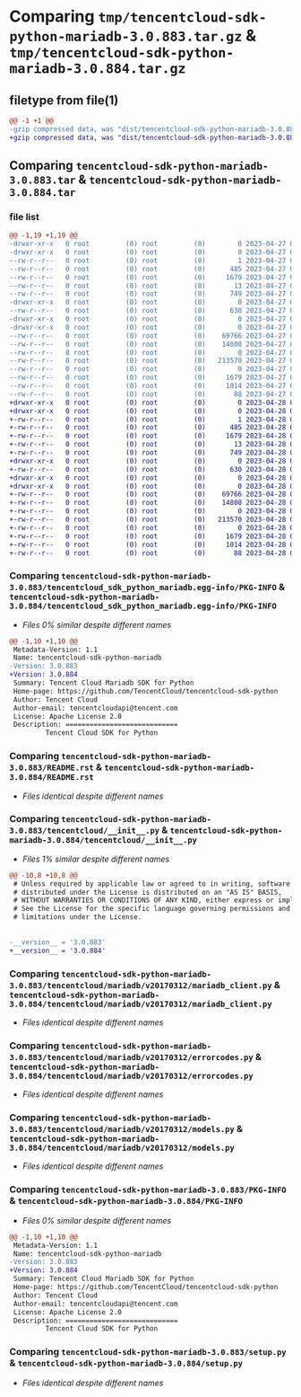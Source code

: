 # Comparing `tmp/tencentcloud-sdk-python-mariadb-3.0.883.tar.gz` & `tmp/tencentcloud-sdk-python-mariadb-3.0.884.tar.gz`

## filetype from file(1)

```diff
@@ -1 +1 @@
-gzip compressed data, was "dist/tencentcloud-sdk-python-mariadb-3.0.883.tar", last modified: Thu Apr 27 00:36:56 2023, max compression
+gzip compressed data, was "dist/tencentcloud-sdk-python-mariadb-3.0.884.tar", last modified: Fri Apr 28 02:27:18 2023, max compression
```

## Comparing `tencentcloud-sdk-python-mariadb-3.0.883.tar` & `tencentcloud-sdk-python-mariadb-3.0.884.tar`

### file list

```diff
@@ -1,19 +1,19 @@
-drwxr-xr-x   0 root         (0) root         (0)        0 2023-04-27 00:36:56.000000 tencentcloud-sdk-python-mariadb-3.0.883/
-drwxr-xr-x   0 root         (0) root         (0)        0 2023-04-27 00:36:56.000000 tencentcloud-sdk-python-mariadb-3.0.883/tencentcloud_sdk_python_mariadb.egg-info/
--rw-r--r--   0 root         (0) root         (0)        1 2023-04-27 00:36:56.000000 tencentcloud-sdk-python-mariadb-3.0.883/tencentcloud_sdk_python_mariadb.egg-info/dependency_links.txt
--rw-r--r--   0 root         (0) root         (0)      485 2023-04-27 00:36:56.000000 tencentcloud-sdk-python-mariadb-3.0.883/tencentcloud_sdk_python_mariadb.egg-info/SOURCES.txt
--rw-r--r--   0 root         (0) root         (0)     1679 2023-04-27 00:36:56.000000 tencentcloud-sdk-python-mariadb-3.0.883/tencentcloud_sdk_python_mariadb.egg-info/PKG-INFO
--rw-r--r--   0 root         (0) root         (0)       13 2023-04-27 00:36:56.000000 tencentcloud-sdk-python-mariadb-3.0.883/tencentcloud_sdk_python_mariadb.egg-info/top_level.txt
--rw-r--r--   0 root         (0) root         (0)      749 2023-04-27 00:36:56.000000 tencentcloud-sdk-python-mariadb-3.0.883/README.rst
-drwxr-xr-x   0 root         (0) root         (0)        0 2023-04-27 00:36:56.000000 tencentcloud-sdk-python-mariadb-3.0.883/tencentcloud/
--rw-r--r--   0 root         (0) root         (0)      630 2023-04-27 00:36:56.000000 tencentcloud-sdk-python-mariadb-3.0.883/tencentcloud/__init__.py
-drwxr-xr-x   0 root         (0) root         (0)        0 2023-04-27 00:36:56.000000 tencentcloud-sdk-python-mariadb-3.0.883/tencentcloud/mariadb/
-drwxr-xr-x   0 root         (0) root         (0)        0 2023-04-27 00:36:56.000000 tencentcloud-sdk-python-mariadb-3.0.883/tencentcloud/mariadb/v20170312/
--rw-r--r--   0 root         (0) root         (0)    69766 2023-04-27 00:36:56.000000 tencentcloud-sdk-python-mariadb-3.0.883/tencentcloud/mariadb/v20170312/mariadb_client.py
--rw-r--r--   0 root         (0) root         (0)    14808 2023-04-27 00:36:56.000000 tencentcloud-sdk-python-mariadb-3.0.883/tencentcloud/mariadb/v20170312/errorcodes.py
--rw-r--r--   0 root         (0) root         (0)        0 2023-04-27 00:36:56.000000 tencentcloud-sdk-python-mariadb-3.0.883/tencentcloud/mariadb/v20170312/__init__.py
--rw-r--r--   0 root         (0) root         (0)   213570 2023-04-27 00:36:56.000000 tencentcloud-sdk-python-mariadb-3.0.883/tencentcloud/mariadb/v20170312/models.py
--rw-r--r--   0 root         (0) root         (0)        0 2023-04-27 00:36:56.000000 tencentcloud-sdk-python-mariadb-3.0.883/tencentcloud/mariadb/__init__.py
--rw-r--r--   0 root         (0) root         (0)     1679 2023-04-27 00:36:56.000000 tencentcloud-sdk-python-mariadb-3.0.883/PKG-INFO
--rw-r--r--   0 root         (0) root         (0)     1014 2023-04-27 00:36:56.000000 tencentcloud-sdk-python-mariadb-3.0.883/setup.py
--rw-r--r--   0 root         (0) root         (0)       88 2023-04-27 00:36:56.000000 tencentcloud-sdk-python-mariadb-3.0.883/setup.cfg
+drwxr-xr-x   0 root         (0) root         (0)        0 2023-04-28 02:27:18.000000 tencentcloud-sdk-python-mariadb-3.0.884/
+drwxr-xr-x   0 root         (0) root         (0)        0 2023-04-28 02:27:18.000000 tencentcloud-sdk-python-mariadb-3.0.884/tencentcloud_sdk_python_mariadb.egg-info/
+-rw-r--r--   0 root         (0) root         (0)        1 2023-04-28 02:27:18.000000 tencentcloud-sdk-python-mariadb-3.0.884/tencentcloud_sdk_python_mariadb.egg-info/dependency_links.txt
+-rw-r--r--   0 root         (0) root         (0)      485 2023-04-28 02:27:18.000000 tencentcloud-sdk-python-mariadb-3.0.884/tencentcloud_sdk_python_mariadb.egg-info/SOURCES.txt
+-rw-r--r--   0 root         (0) root         (0)     1679 2023-04-28 02:27:18.000000 tencentcloud-sdk-python-mariadb-3.0.884/tencentcloud_sdk_python_mariadb.egg-info/PKG-INFO
+-rw-r--r--   0 root         (0) root         (0)       13 2023-04-28 02:27:18.000000 tencentcloud-sdk-python-mariadb-3.0.884/tencentcloud_sdk_python_mariadb.egg-info/top_level.txt
+-rw-r--r--   0 root         (0) root         (0)      749 2023-04-28 02:27:18.000000 tencentcloud-sdk-python-mariadb-3.0.884/README.rst
+drwxr-xr-x   0 root         (0) root         (0)        0 2023-04-28 02:27:18.000000 tencentcloud-sdk-python-mariadb-3.0.884/tencentcloud/
+-rw-r--r--   0 root         (0) root         (0)      630 2023-04-28 02:27:18.000000 tencentcloud-sdk-python-mariadb-3.0.884/tencentcloud/__init__.py
+drwxr-xr-x   0 root         (0) root         (0)        0 2023-04-28 02:27:18.000000 tencentcloud-sdk-python-mariadb-3.0.884/tencentcloud/mariadb/
+drwxr-xr-x   0 root         (0) root         (0)        0 2023-04-28 02:27:18.000000 tencentcloud-sdk-python-mariadb-3.0.884/tencentcloud/mariadb/v20170312/
+-rw-r--r--   0 root         (0) root         (0)    69766 2023-04-28 02:27:18.000000 tencentcloud-sdk-python-mariadb-3.0.884/tencentcloud/mariadb/v20170312/mariadb_client.py
+-rw-r--r--   0 root         (0) root         (0)    14808 2023-04-28 02:27:18.000000 tencentcloud-sdk-python-mariadb-3.0.884/tencentcloud/mariadb/v20170312/errorcodes.py
+-rw-r--r--   0 root         (0) root         (0)        0 2023-04-28 02:27:18.000000 tencentcloud-sdk-python-mariadb-3.0.884/tencentcloud/mariadb/v20170312/__init__.py
+-rw-r--r--   0 root         (0) root         (0)   213570 2023-04-28 02:27:18.000000 tencentcloud-sdk-python-mariadb-3.0.884/tencentcloud/mariadb/v20170312/models.py
+-rw-r--r--   0 root         (0) root         (0)        0 2023-04-28 02:27:18.000000 tencentcloud-sdk-python-mariadb-3.0.884/tencentcloud/mariadb/__init__.py
+-rw-r--r--   0 root         (0) root         (0)     1679 2023-04-28 02:27:18.000000 tencentcloud-sdk-python-mariadb-3.0.884/PKG-INFO
+-rw-r--r--   0 root         (0) root         (0)     1014 2023-04-28 02:27:18.000000 tencentcloud-sdk-python-mariadb-3.0.884/setup.py
+-rw-r--r--   0 root         (0) root         (0)       88 2023-04-28 02:27:18.000000 tencentcloud-sdk-python-mariadb-3.0.884/setup.cfg
```

### Comparing `tencentcloud-sdk-python-mariadb-3.0.883/tencentcloud_sdk_python_mariadb.egg-info/PKG-INFO` & `tencentcloud-sdk-python-mariadb-3.0.884/tencentcloud_sdk_python_mariadb.egg-info/PKG-INFO`

 * *Files 0% similar despite different names*

```diff
@@ -1,10 +1,10 @@
 Metadata-Version: 1.1
 Name: tencentcloud-sdk-python-mariadb
-Version: 3.0.883
+Version: 3.0.884
 Summary: Tencent Cloud Mariadb SDK for Python
 Home-page: https://github.com/TencentCloud/tencentcloud-sdk-python
 Author: Tencent Cloud
 Author-email: tencentcloudapi@tencent.com
 License: Apache License 2.0
 Description: ============================
         Tencent Cloud SDK for Python
```

### Comparing `tencentcloud-sdk-python-mariadb-3.0.883/README.rst` & `tencentcloud-sdk-python-mariadb-3.0.884/README.rst`

 * *Files identical despite different names*

### Comparing `tencentcloud-sdk-python-mariadb-3.0.883/tencentcloud/__init__.py` & `tencentcloud-sdk-python-mariadb-3.0.884/tencentcloud/__init__.py`

 * *Files 1% similar despite different names*

```diff
@@ -10,8 +10,8 @@
 # Unless required by applicable law or agreed to in writing, software
 # distributed under the License is distributed on an "AS IS" BASIS,
 # WITHOUT WARRANTIES OR CONDITIONS OF ANY KIND, either express or implied.
 # See the License for the specific language governing permissions and
 # limitations under the License.
 
 
-__version__ = '3.0.883'
+__version__ = '3.0.884'
```

### Comparing `tencentcloud-sdk-python-mariadb-3.0.883/tencentcloud/mariadb/v20170312/mariadb_client.py` & `tencentcloud-sdk-python-mariadb-3.0.884/tencentcloud/mariadb/v20170312/mariadb_client.py`

 * *Files identical despite different names*

### Comparing `tencentcloud-sdk-python-mariadb-3.0.883/tencentcloud/mariadb/v20170312/errorcodes.py` & `tencentcloud-sdk-python-mariadb-3.0.884/tencentcloud/mariadb/v20170312/errorcodes.py`

 * *Files identical despite different names*

### Comparing `tencentcloud-sdk-python-mariadb-3.0.883/tencentcloud/mariadb/v20170312/models.py` & `tencentcloud-sdk-python-mariadb-3.0.884/tencentcloud/mariadb/v20170312/models.py`

 * *Files identical despite different names*

### Comparing `tencentcloud-sdk-python-mariadb-3.0.883/PKG-INFO` & `tencentcloud-sdk-python-mariadb-3.0.884/PKG-INFO`

 * *Files 0% similar despite different names*

```diff
@@ -1,10 +1,10 @@
 Metadata-Version: 1.1
 Name: tencentcloud-sdk-python-mariadb
-Version: 3.0.883
+Version: 3.0.884
 Summary: Tencent Cloud Mariadb SDK for Python
 Home-page: https://github.com/TencentCloud/tencentcloud-sdk-python
 Author: Tencent Cloud
 Author-email: tencentcloudapi@tencent.com
 License: Apache License 2.0
 Description: ============================
         Tencent Cloud SDK for Python
```

### Comparing `tencentcloud-sdk-python-mariadb-3.0.883/setup.py` & `tencentcloud-sdk-python-mariadb-3.0.884/setup.py`

 * *Files identical despite different names*

